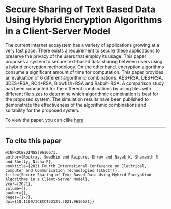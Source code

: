 # Secure Sharing of Text Based Data Using Hybrid Encryption Algorithms in a Client-Server Model

The current internet ecosystem has a variety of applications growing at a very fast pace. There exists a requirement to secure these applications to preserve the privacy of the users that employ its usage. This paper proposes a system to secure text-based data sharing between users using a hybrid encryption methodology. On the other hand, encryption algorithms consume a significant amount of time for computation. This paper provides an evaluation of 6 different algorithmic combinations: AES+RSA, DES+RSA, 3DES+RSA, RC4+RSA, Blowfish+RSA and Rabbit+RSA. A comparison study has been conducted for the different combinations by using files with different file sizes to determine which algorithmic combination is best for the proposed system. The simulation results have been published to demonstrate the effectiveness of the algorithmic combinations and suitability for the proposed system.

To view the paper, you can clike [here](https://ieeexplore.ieee.org/abstract/document/9616671)

<hr>

## To cite this paper

```
@INPROCEEDINGS{9616671, 
author={Routray, Swadhin and Raipure, Dhruv and Nayak K, Shamanth R and Shetty, Nisha P},  
booktitle={2021 Fourth International Conference on Electrical, Computer and Communication Technologies (ICECCT)},   
title={Secure Sharing of Text Based Data Using Hybrid Encryption Algorithms in a Client-Server Model},   
year={2021},  
volume={},  
number={},  
pages={1-7},  
doi={10.1109/ICECCT52121.2021.9616671}}
```
